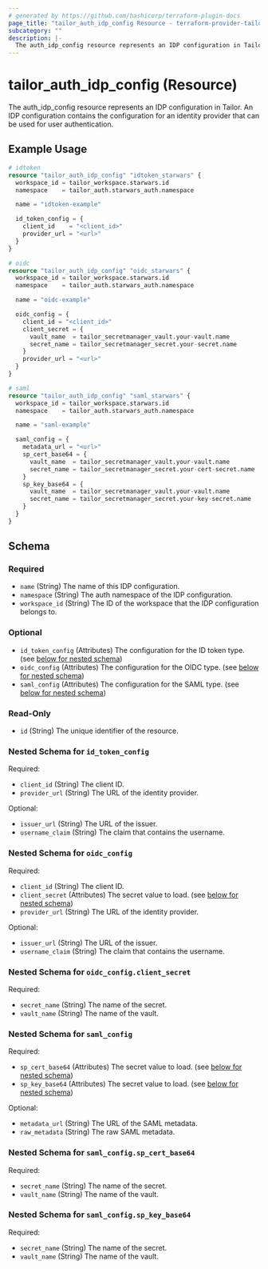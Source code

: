 ```yaml
---
# generated by https://github.com/hashicorp/terraform-plugin-docs
page_title: "tailor_auth_idp_config Resource - terraform-provider-tailor"
subcategory: ""
description: |-
  The auth_idp_config resource represents an IDP configuration in Tailor. An IDP configuration contains the configuration for an identity provider that can be used for user authentication.
---
```


# tailor_auth_idp_config (Resource)

The auth_idp_config resource represents an IDP configuration in Tailor. An IDP configuration contains the configuration for an identity provider that can be used for user authentication.

## Example Usage

```terraform
# idtoken
resource "tailor_auth_idp_config" "idtoken_starwars" {
  workspace_id = tailor_workspace.starwars.id
  namespace    = tailor_auth.starwars_auth.namespace

  name = "idtoken-example"

  id_token_config = {
    client_id    = "<client_id>"
    provider_url = "<url>"
  }
}

# oidc
resource "tailor_auth_idp_config" "oidc_starwars" {
  workspace_id = tailor_workspace.starwars.id
  namespace    = tailor_auth.starwars_auth.namespace

  name = "oidc-example"

  oidc_config = {
    client_id = "<client_id>"
    client_secret = {
      vault_name  = tailor_secretmanager_vault.your-vault.name
      secret_name = tailor_secretmanager_secret.your-secret.name
    }
    provider_url = "<url>"
  }
}

# saml
resource "tailor_auth_idp_config" "saml_starwars" {
  workspace_id = tailor_workspace.starwars.id
  namespace    = tailor_auth.starwars_auth.namespace

  name = "saml-example"

  saml_config = {
    metadata_url = "<url>"
    sp_cert_base64 = {
      vault_name  = tailor_secretmanager_vault.your-vault.name
      secret_name = tailor_secretmanager_secret.your-cert-secret.name
    }
    sp_key_base64 = {
      vault_name  = tailor_secretmanager_vault.your-vault.name
      secret_name = tailor_secretmanager_secret.your-key-secret.name
    }
  }
}
```

<!-- schema generated by tfplugindocs -->
## Schema

### Required

- `name` (String) The name of this IDP configuration.
- `namespace` (String) The auth namespace of the IDP configuration.
- `workspace_id` (String) The ID of the workspace that the IDP configuration belongs to.

### Optional

- `id_token_config` (Attributes) The configuration for the ID token type. (see [below for nested schema](#nestedatt--id_token_config))
- `oidc_config` (Attributes) The configuration for the OIDC type. (see [below for nested schema](#nestedatt--oidc_config))
- `saml_config` (Attributes) The configuration for the SAML type. (see [below for nested schema](#nestedatt--saml_config))

### Read-Only

- `id` (String) The unique identifier of the resource.

<a id="nestedatt--id_token_config"></a>
### Nested Schema for `id_token_config`

Required:

- `client_id` (String) The client ID.
- `provider_url` (String) The URL of the identity provider.

Optional:

- `issuer_url` (String) The URL of the issuer.
- `username_claim` (String) The claim that contains the username.


<a id="nestedatt--oidc_config"></a>
### Nested Schema for `oidc_config`

Required:

- `client_id` (String) The client ID.
- `client_secret` (Attributes) The secret value to load. (see [below for nested schema](#nestedatt--oidc_config--client_secret))
- `provider_url` (String) The URL of the identity provider.

Optional:

- `issuer_url` (String) The URL of the issuer.
- `username_claim` (String) The claim that contains the username.

<a id="nestedatt--oidc_config--client_secret"></a>
### Nested Schema for `oidc_config.client_secret`

Required:

- `secret_name` (String) The name of the secret.
- `vault_name` (String) The name of the vault.



<a id="nestedatt--saml_config"></a>
### Nested Schema for `saml_config`

Required:

- `sp_cert_base64` (Attributes) The secret value to load. (see [below for nested schema](#nestedatt--saml_config--sp_cert_base64))
- `sp_key_base64` (Attributes) The secret value to load. (see [below for nested schema](#nestedatt--saml_config--sp_key_base64))

Optional:

- `metadata_url` (String) The URL of the SAML metadata.
- `raw_metadata` (String) The raw SAML metadata.

<a id="nestedatt--saml_config--sp_cert_base64"></a>
### Nested Schema for `saml_config.sp_cert_base64`

Required:

- `secret_name` (String) The name of the secret.
- `vault_name` (String) The name of the vault.


<a id="nestedatt--saml_config--sp_key_base64"></a>
### Nested Schema for `saml_config.sp_key_base64`

Required:

- `secret_name` (String) The name of the secret.
- `vault_name` (String) The name of the vault.
